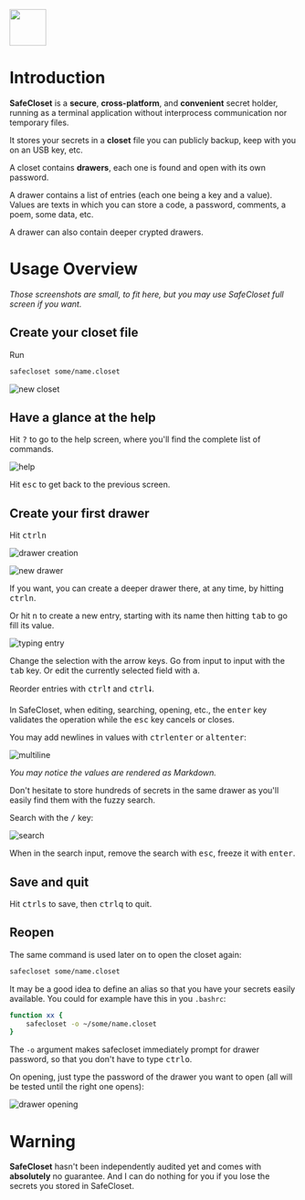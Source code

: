 
<p class=logo>
<img class=logo width=64px src="img/logo-safecloset.png">
</p>

# Introduction

**SafeCloset** is a **secure**, **cross-platform**, and **convenient** secret holder, running as a terminal application without interprocess communication nor temporary files.

It stores your secrets in a **closet** file you can publicly backup, keep with you on an USB key, etc.

A closet contains **drawers**, each one is found and open with its own password.

A drawer contains a list of entries (each one being a key and a value).
Values are texts in which you can store a code, a password, comments, a poem, some data, etc.

A drawer can also contain deeper crypted drawers.

# Usage Overview

*Those screenshots are small, to fit here, but you may use SafeCloset full screen if you want.*

## Create your closet file

Run

```bash
safecloset some/name.closet
```

![new closet](img/new-closet.png)

## Have a glance at the help

Hit <kbd>?</kbd> to go to the help screen, where you'll find the complete list of commands.

![help](img/help.png)

Hit <kbd>esc</kbd> to get back to the previous screen.

## Create your first drawer

Hit <kbd>ctrl</kbd><kbd>n</kbd>

![drawer creation](img/drawer-creation.png)

![new drawer](img/new-drawer.png)

If you want, you can create a deeper drawer there, at any time, by hitting <kbd>ctrl</kbd><kbd>n</kbd>.

Or hit <kbd>n</kbd> to create a new entry, starting with its name then hitting <kbd>tab</kbd> to go fill its value.

![typing entry](img/typing-entry.png)

Change the selection with the arrow keys.
Go from input to input with the <kbd>tab</kbd> key. Or edit the currently selected field with <kbd>a</kbd>.

Reorder entries with <kbd>ctrl</kbd><kbd>🠕</kbd> and <kbd>ctrl</kbd><kbd>🠗</kbd>.

In SafeCloset, when editing, searching, opening, etc., the <kbd>enter</kbd> key validates the operation while the <kbd>esc</kbd> key cancels or closes.

You may add newlines in values with <kbd>ctrl</kbd><kbd>enter</kbd> or <kbd>alt</kbd><kbd>enter</kbd>:

![multiline](img/multiline.png)

*You may notice the values are rendered as Markdown.*

Don't hesitate to store hundreds of secrets in the same drawer as you'll easily find them with the fuzzy search.

Search with the <kbd>/</kbd> key:

![search](img/search.png)

When in the search input, remove the search with <kbd>esc</kbd>, freeze it with <kbd>enter</kbd>.

## Save and quit

Hit <kbd>ctrl</kbd><kbd>s</kbd> to save, then <kbd>ctrl</kbd><kbd>q</kbd> to quit.

## Reopen

The same command is used later on to open the closet again:

```bash
safecloset some/name.closet
```

It may be a good idea to define an alias so that you have your secrets easily available.
You could for example have this in you `.bashrc`:

```bash
function xx {
	safecloset -o ~/some/name.closet
}
```

The `-o` argument makes safecloset immediately prompt for drawer password, so that you don't have to type <kbd>ctrl</kbd><kbd>o</kbd>.

On opening, just type the password of the drawer you want to open (all will be tested until the right one opens):

![drawer opening](img/drawer-opening.png)

# Warning

**SafeCloset** hasn't been independently audited yet and comes with **absolutely** no guarantee.
And I can do nothing for you if you lose the secrets you stored in SafeCloset.

